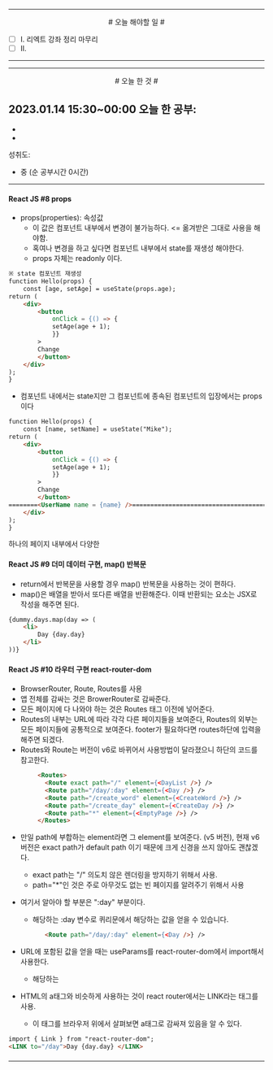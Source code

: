 

----

<div align='center'>
# 오늘 해야할 일 #
</div>

- [ ]  Ⅰ. 리엑트 강좌 정리 마무리
- [ ]  Ⅱ. 

----


----

<div align="center"># 오늘 한 것 #</div>

2023.01.14 15:30~00:00 
오늘 한 공부: 
- 
- 
- 

성취도: 
- 중 (순 공부시간 0시간)

----

#### React JS #8 props

- props(properties): 속성값
	- 이 값은 컴포넌트 내부에서 변경이 불가능하다. <= 옮겨받은 그대로 사용을 해야함.
	- 혹여나 변경을 하고 싶다면 컴포넌트 내부에서 state를 재생성 해야한다.
	- props 자체는 readonly 이다.
```html
※ state 컴포넌트 재생성
function Hello(props) {
	const [age, setAge] = useState(props.age);
return (
	<div>
		<button
			onClick = {() => {
			setAge(age + 1);
			}}
		>		
		Change
		</button>
	</div>
);
}
```
- 컴포넌트 내에서는 state지만 그 컴포넌트에 종속된 컴포넌트의 입장에서는 props이다
```html
function Hello(props) {
	const [name, setName] = useState("Mike");
return (
	<div>
		<button
			onClick = {() => {
			setAge(age + 1);
			}}
		>		
		Change
		</button>
========<UserName name = {name} />=================================================
	</div>
);
}
```

하나의 페이지 내부에서 다양한 

####

#### React JS #9 더미 데이터 구현, map() 반복문

- return에서 반복문을 사용할  경우 map() 반복문을 사용하는 것이 편하다.
- map()은 배열을 받아서 또다른 배열을 반환해준다. 이때 반환되는 요소는 JSX로 작성을 해주면 된다.
```html
{dummy.days.map(day => (
	<li>
		Day {day.day}
	</li>
))}
```

####

#### React JS #10 라우터 구현 react-router-dom

- BrowserRouter, Route, Routes를 사용
- 앱 전체를 감싸는 것은 BrowerRouter로 감싸준다.
- 모든 페이지에 다 나와야 하는 것은 Routes 태그 이전에 넣어준다.
- Routes의 내부는 URL에 따라 각각 다른 페이지들을 보여준다, Routes의 외부는 모든 페이지들에 공통적으로 보여준다. footer가 필요하다면 routes하단에 입력을 해주면 되겠다.
- Routes와 Route는 버전이 v6로 바뀌어서 사용방법이 달라졌으니 하단의 코드를 참고한다.
```html
        <Routes>
          <Route exact path="/" element={<DayList />} />
          <Route path="/day/:day" element={<Day />} />
          <Route path="/create_word" element={<CreateWord />} />
          <Route path="/create_day" element={<CreateDay />} />
          <Route path="*" element={<EmptyPage />} />
        </Routes>
```
- 만일 path에 부합하는 element라면 그 element를 보여준다. (v5 버전), 현재 v6버전은 exact path가 default path 이기 때문에 크게 신경을 쓰지 않아도 괜찮겠다.
	- exact path는 "/"  의도치 않은 렌더링을 방지하기 위해서 사용.
	- path="*"인 것은 주로 아무것도 없는 빈 페이지를 알려주기 위해서 사용

- 여기서 알아야 할 부분은 ":day" 부분이다. 
	- 해당하는 :day 변수로 퀴리문에서 해당하는 값을 얻을 수 있습니다.
```html
          <Route path="/day/:day" element={<Day />} />
```

- URL에 포함된 값을 얻을 때는 useParams를 react-router-dom에서 import해서 사용한다.
	- 해당하는 


- HTML의 a태그와 비슷하게 사용하는 것이 react router에서는 LINK라는 태그를 사용.
	- 이 태그를 브라우저 위에서 살펴보면 a태그로 감싸져 있음을 알 수 있다.
```html
import { Link } from "react-router-dom";
<LINK to="/day">Day {day.day} </LINK>
```



####


----